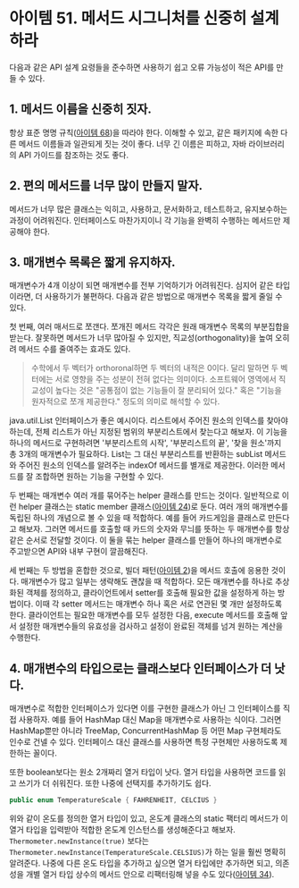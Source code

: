 # 아이템 51. 메서드 시그니처를 신중히 설계하라
다음과 같은 API 설계 요령들을 준수하면 사용하기 쉽고 오류 가능성이 적은 API를 만들 수 있다.
## 1. 메서드 이름을 신중히 짓자.
항상 표준 명명 규칙([아이템 68](item68.md))을 따라야 한다.
이해할 수 있고, 같은 패키지에 속한 다른 메서드 이름들과 일관되게 짓는 것이 좋다.
너무 긴 이름은 피하고, 자바 라이브러리의 API 가이드를 참조하는 것도 좋다.

## 2. 편의 메서드를 너무 많이 만들지 말자.
메서드가 너무 많은 클래스는 익히고, 사용하고, 문서화하고, 테스트하고, 유지보수하는 과정이 어려워진다.
인터페이스도 마찬가지이니 각 기능을 완벽히 수행하는 메서드만 제공해야 한다.

## 3. 매개변수 목록은 짧게 유지하자.
매개변수가 4개 이상이 되면 매개변수를 전부 기억하기가 어려워진다.
심지어 같은 타입이라면, 더 사용하기가 불편하다.
다음과 같은 방법으로 매개변수 목록을 짧게 줄일 수 있다.

첫 번째, 여러 매서드로 쪼갠다. 쪼개진 메서드 각각은 원래 매개변수 목록의 부분집합을 받는다.
잘못하면 메서드가 너무 많아질 수 있지만, 직교성(orthogonality)을 높여 오히려 메서드 수를 줄여주는 효과도 있다.
> 수학에서 두 벡터가 orthoronal하면 두 벡터의 내적은 0이다. 달리 말하면 두 벡터에는 서로 영향을 주는 성분이 전혀 없다는 의미이다.
> 소프트웨어 영역에서 직교성이 높다는 것은 "공통점이 없는 기능들이 잘 분리되어 있다." 혹은 "기능을 원자적으로 쪼개 제공한다." 정도의 의미로 해석할 수 있다.

java.util.List 인터페이스가 좋은 예시이다.
리스트에서 주어진 원소의 인덱스를 찾아야 하는데, 전체 리스트가 아닌 지정된 범위의 부분리스트에서 찾는다고 해보자.
이 기능을 하나의 메서드로 구현하려면 '부분리스트의 시작', '부분리스트의 끝', '찾을 원소'까지 총 3개의 매개변수가 필요하다.
List는 그 대신 부분리스트를 반환하는 subList 메서드와 주어진 원소의 인덱스를 알려주는 indexOf 메서드를 별개로 제공한다.
이러한 메서드를 잘 조합하면 원하는 기능을 구현할 수 있다.

두 번째는 매개변수 여러 개를 묶어주는 helper 클래스를 만드는 것이다.
일반적으로 이런 helper 클래스는 static member 클래스([아이템 24](item24.md))로 둔다.
여러 개의 매개변수를 독립된 하나의 개념으로 볼 수 있을 때 적합하다.
예를 들어 카드게임을 클래스로 만든다고 해보자.
그러면 메서드를 호출할 때 카드의 숫자와 무늬를 뜻하는 두 매개변수를 항상 같은 순서로 전달할 것이다.
이 둘을 묶는 helper 클래스를 만들어 하나의 매개변수로 주고받으면 API와 내부 구현이 깔끔해진다.

세 번째는 두 방법을 혼합한 것으로, 빌더 패턴([아이템 2](item2.md))을 메서드 호출에 응용한 것이다.
매개변수가 많고 일부는 생략해도 괜찮을 때 적합하다.
모든 매개변수를 하나로 추상화된 객체를 정의하고, 클라이언트에서 setter를 호출해 필요한 값을 설정하게 하는 방법이다.
이때 각 setter 메서드는 매개변수 하나 혹은 서로 연관된 몇 개만 설정하도록 한다.
클라이언트는 필요한 매개변수를 모두 설정한 다음, execute 메서드를 호출해 앞서 설정한 매개변수들의 유효성을 검사하고 설정이 완료된 객체를 넘겨 원하는 계산을 수행한다.

## 4. 매개변수의 타입으로는 클래스보다 인터페이스가 더 낫다.
매개변수로 적합한 인터페이스가 있다면 이를 구현한 클래스가 아닌 그 인터페이스를 직접 사용하자.
예를 들어 HashMap 대신 Map을 매개변수로 사용하는 식이다.
그러면 HashMap뿐만 아니라 TreeMap, ConcurrentHashMap 등 어떤 Map 구현체라도 인수로 건넬 수 있다.
인터페이스 대신 클래스를 사용하면 특정 구현체만 사용하도록 제한하는 꼴이다.

또한 boolean보다는 원소 2개짜리 열거 타입이 낫다.
열거 타입을 사용하면 코드를 읽고 쓰기가 더 쉬워진다.
또한 나중에 선택지를 추가하기도 쉽다.
```java
public enum TemperatureScale { FAHRENHEIT, CELCIUS }
```
위와 같이 온도를 정의한 열거 타입이 있고, 온도계 클래스의 static 팩터리 메서드가 이 열거 타입을 입력받아 적합한 온도계 인스턴스를 생성해준다고 해보자.
`Thermometer.newInstance(true)` 보다는 `Thermometer.newInstance(TemperatureScale.CELSIUS)`가 하는 일을 훨씬 명확히 알려준다.
나중에 다른 온도 타입을 추가하고 싶으면 열거 타입에만 추가하면 되고, 의존성을 개별 열거 타입 상수의 메서드 안으로 리팩터링해 넣을 수도 있다([아이템 34](item34.md)).
